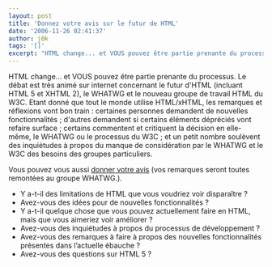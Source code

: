 ```yaml
---
layout: post
title: 'Donnez votre avis sur le futur de HTML'
date: '2006-11-26 02:41:37'
author: j0k
tags: '[]'
excerpt: "HTML change... et VOUS pouvez être partie prenante du processus.     \nLe débat est très animé sur internet concernant le futur d'HTML (incluant HTML 5 et XHTML 2), le WHATWG et le nouveau groupe de travail HTML du W3C.   Etant donné que tout le monde utilise HTML/xHTML, les remarques et réflexions vont bon train : certaines personnes demandent de nouvelles      …"
---
```


HTML change... et VOUS pouvez être partie prenante du processus.
Le débat est très animé sur internet concernant le futur d'HTML (incluant HTML 5 et XHTML 2), le WHATWG et le nouveau groupe de travail HTML du W3C.   Etant donné que tout le monde utilise HTML/xHTML, les remarques et réflexions vont bon train : certaines personnes demandent de nouvelles fonctionnalités ; d'autres demandent si certains éléments dépréciés vont refaire surface ; certains commentent et critiquent la décision en elle-même, le WHATWG ou le processus du W3C ; et un petit nombre soulèvent des inquiétudes à propos du manque de considération par le WHATWG et le W3C des besoins des groupes particuliers.

Vous pouvez vous aussi [donner votre avis](http://www.pouipouidesign.net/index.php/2006/11/22/80-traduction-donnez-votre-avis-sur-le-futur-de-l-html) (vos remarques seront toutes remontées au groupe WHATWG.).

* Y a-t-il des limitations de HTML que vous voudriez voir disparaître ?
* Avez-vous des idées pour de nouvelles fonctionnalités ?
* Y a-t-il quelque chose que vous pouvez actuellement faire en HTML, mais que vous aimeriez voir améliorer ?
* Avez-vous des inquiétudes à propos du processus de développement ?
* Avez-vous des remarques à faire à propos des nouvelles fonctionnalités présentes dans l’actuelle ébauche ?
* Avez-vous des questions sur HTML 5 ?
